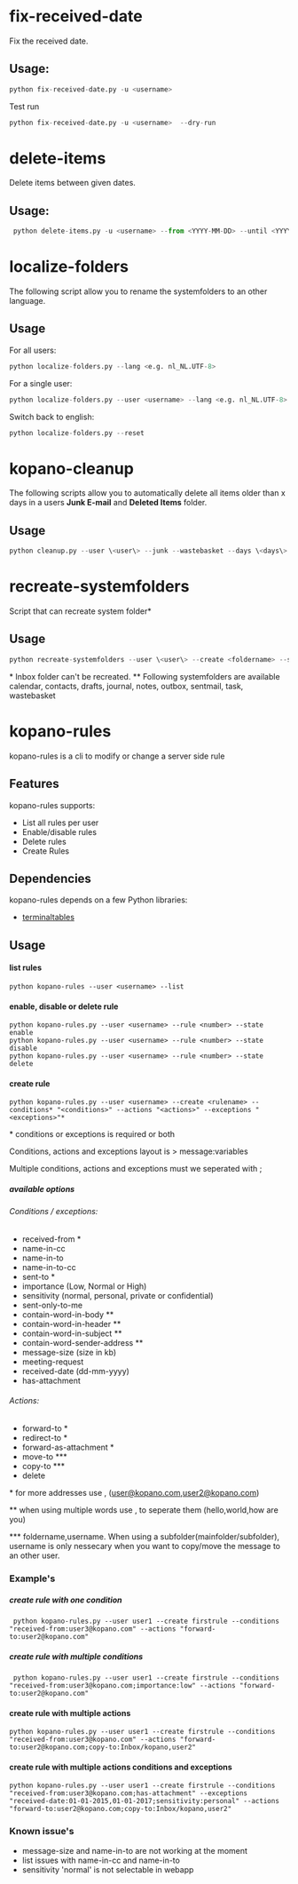 fix-received-date
=================

Fix the received date. 

## Usage:
```python
python fix-received-date.py -u <username> 
```
Test run
```python
python fix-received-date.py -u <username>  --dry-run
```

delete-items
============

Delete items  between  given dates.

## Usage:

```python
 python delete-items.py -u <username> --from <YYYY-MM-DD> --until <YYYY-MM-DD>
```


localize-folders
================


The following script allow you to rename the systemfolders to an other language. 



## Usage

For all users:
```python
python localize-folders.py --lang <e.g. nl_NL.UTF-8>
```
  
For a single user:
```python
python localize-folders.py --user <username> --lang <e.g. nl_NL.UTF-8>
```
Switch back to english:
```python
python localize-folders.py --reset
```
kopano-cleanup
==============


The following scripts allow you to automatically delete all items older than x days in a users **Junk E-mail** and **Deleted Items** folder.



## Usage

```python
python cleanup.py --user \<user\> --junk --wastebasket --days \<days\>
```

recreate-systemfolders
======================

Script that can recreate system folder*

## Usage
```python
python recreate-systemfolders --user \<user\> --create <foldername> --systemfolder <systemfoldername**>
```

\* Inbox folder  can't be recreated. 
\*\* Following systemfolders are available  calendar, contacts, drafts, journal, notes, outbox, sentmail, task, wastebasket

kopano-rules
============

kopano-rules is a cli to modify or change a server side rule


## Features


kopano-rules supports:

* List all rules per user
* Enable/disable rules
* Delete rules
* Create Rules



## Dependencies


kopano-rules depends on a few Python libraries:


* [terminaltables](https://pypi.python.org/pypi/terminaltables)


## Usage


#### list rules

    python kopano-rules --user <username> --list

#### enable, disable or delete rule

    python kopano-rules.py --user <username> --rule <number> --state enable
    python kopano-rules.py --user <username> --rule <number> --state disable
    python kopano-rules.py --user <username> --rule <number> --state delete

#### create rule

    python kopano-rules.py --user <username> --create <rulename> --conditions* "<conditions>" --actions "<actions>" --exceptions "<exceptions>"*


\* conditions or exceptions is required or both

Conditions, actions and exceptions layout is > message:variables

Multiple conditions,  actions  and exceptions must we seperated with ;

##### available options

###### Conditions / exceptions:

* received-from *
* name-in-cc
* name-in-to
* name-in-to-cc
* sent-to *
* importance (Low, Normal or High)
* sensitivity (normal, personal, private or confidential)
* sent-only-to-me
* contain-word-in-body **
* contain-word-in-header **
* contain-word-in-subject **
* contain-word-sender-address  **
* message-size (size in kb)
* meeting-request 
* received-date (dd-mm-yyyy)
* has-attachment

###### Actions:

* forward-to *
* redirect-to *
* forward-as-attachment *
* move-to  ***
* copy-to  ***
* delete


\* for more addresses use , (user@kopano.com,user2@kopano.com)

\*\* when using multiple words use , to seperate them (hello,world,how are you)

\*\*\* foldername,username. When using a subfolder(mainfolder/subfolder), username is only nessecary when you want to copy/move the message to an other user.



### Example's

##### create rule with one condition
     python kopano-rules.py --user user1 --create firstrule --conditions "received-from:user3@kopano.com" --actions "forward-to:user2@kopano.com"


##### create rule with multiple conditions
     python kopano-rules.py --user user1 --create firstrule --conditions "received-from:user3@kopano.com;importance:low" --actions "forward-to:user2@kopano.com"


#### create rule with multiple actions

    python kopano-rules.py --user user1 --create firstrule --conditions "received-from:user3@kopano.com" --actions "forward-to:user2@kopano.com;copy-to:Inbox/kopano,user2"

#### create rule with multiple actions conditions and  exceptions

    python kopano-rules.py --user user1 --create firstrule --conditions "received-from:user3@kopano.com;has-attachment" --exceptions "received-date:01-01-2015,01-01-2017;sensitivity:personal" --actions "forward-to:user2@kopano.com;copy-to:Inbox/kopano,user2"



### Known issue's

* message-size and name-in-to  are not working at the moment
* list issues with name-in-cc and  name-in-to
* sensitivity  'normal' is not selectable in webapp